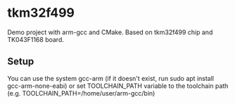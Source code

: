 # tkm32f499
Demo project with arm-gcc and CMake.
Based on tkm32f499 chip and TK043F1168 board. 

## Setup
You can use the system gcc-arm (if it doesn't exist, run sudo apt install gcc-arm-none-eabi) or set TOOLCHAIN_PATH variable to the toolchain path (e.g. TOOLCHAIN_PATH=/home/user/arm-gcc/bin)





